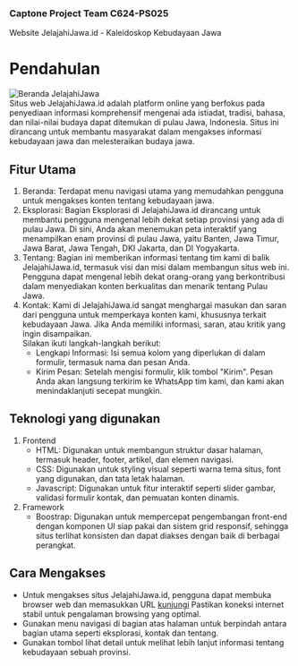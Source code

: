 ### Captone Project Team C624-PS025

Website JelajahiJawa.id - Kaleidoskop Kebudayaan Jawa
# Pendahulan
![Beranda JelajahiJawa](images/beranda.png) <br>
Situs web JelajahiJawa.id adalah platform online yang berfokus pada penyediaan informasi komprehensif  mengenai ada istiadat, tradisi, bahasa, dan nilai-nilai budaya dapat ditemukan di pulau Jawa, Indonesia. Situs ini dirancang untuk membantu masyarakat dalam mengakses informasi kebudayaan jawa dan melesteraikan budaya jawa.
## Fitur Utama
1. 	Beranda:  Terdapat menu navigasi utama yang memudahkan pengguna untuk mengakses konten tentang kebudayaan jawa.
2. 	Eksplorasi: Bagian Eksplorasi di JelajahiJawa.id dirancang untuk membantu pengguna mengenal lebih dekat setiap provinsi yang ada di pulau Jawa. Di sini, Anda akan menemukan peta interaktif yang menampilkan enam provinsi di pulau Jawa, yaitu Banten, Jawa Timur, Jawa Barat, Jawa Tengah, DKI Jakarta, dan DI Yogyakarta.
3. Tentang: Bagian ini memberikan informasi tentang tim kami di balik JelajahiJawa.id, termasuk visi dan misi dalam membangun situs web ini. Pengguna dapat mengenal lebih dekat orang-orang yang berkontribusi dalam menyediakan konten berkualitas dan menarik tentang Pulau Jawa.
4. Kontak: Kami di JelajahiJawa.id sangat menghargai masukan dan saran dari pengguna untuk memperkaya konten kami, khususnya terkait kebudayaan Jawa. Jika Anda memiliki informasi, saran, atau kritik yang ingin disampaikan. <br> Silakan ikuti langkah-langkah berikut:<br>
   * Lengkapi Informasi: Isi semua kolom yang diperlukan di dalam formulir, termasuk nama dan pesan Anda.
   *  Kirim Pesan: Setelah mengisi formulir, klik tombol "Kirim". Pesan Anda akan langsung terkirim ke WhatsApp tim kami, dan kami akan menindaklanjuti secepat mungkin.

## Teknologi yang digunakan
1. Frontend
   - HTML: Digunakan untuk membangun struktur dasar halaman, termasuk header, footer, artikel, dan elemen navigasi.
   - CSS: Digunakan untuk styling visual seperti warna tema situs, font yang digunakan, dan tata letak halaman.
   - Javascript: Digunakan untuk fitur interaktif seperti slider gambar, validasi formulir kontak, dan pemuatan konten dinamis.
3. Framework
   -  Boostrap: Digunakan untuk mempercepat pengembangan front-end dengan komponen UI siap pakai dan sistem grid responsif, sehingga situs terlihat konsisten dan dapat diakses dengan baik di berbagai perangkat.

## Cara Mengakses
- Untuk mengakses situs JelajahiJawa.id, pengguna dapat membuka browser web dan memasukkan URL [kunjungi](https://jelajahijawa.000webhostapp.com/index.html) Pastikan koneksi internet stabil untuk pengalaman browsing yang optimal.
- Gunakan menu navigasi di bagian atas halaman untuk berpindah antara bagian utama seperti eksplorasi, kontak dan tentang.
- Gunakan tombol lihat detail untuk melihat lebih lanjut informasi tentang kebudayaan sebuah provinsi.
